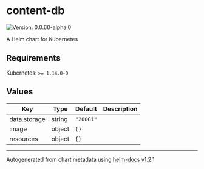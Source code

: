 # content-db

![Version: 0.0.60-alpha.0](https://img.shields.io/badge/Version-0.0.60--alpha.0-informational?style=flat-square)

A Helm chart for Kubernetes

## Requirements

Kubernetes: `>= 1.14.0-0`

## Values

| Key | Type | Default | Description |
|-----|------|---------|-------------|
| data.storage | string | `"200Gi"` |  |
| image | object | `{}` |  |
| resources | object | `{}` |  |

----------------------------------------------
Autogenerated from chart metadata using [helm-docs v1.2.1](https://github.com/norwoodj/helm-docs/releases/v1.2.1)
